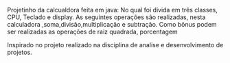 Projetinho da calcualdora feita em java:
  No qual foi divida em três classes, CPU, Teclado e display.
  As seguintes operações são realizadas, nesta calculadora ,soma,divisão,multiplicação e subtração. 
  Como bônus podem ser realizadas as operações de raiz quadrada, porcentagem

  Inspirado no projeto realizado na disciplina de analise e desenvolvimento de projetos.
  
